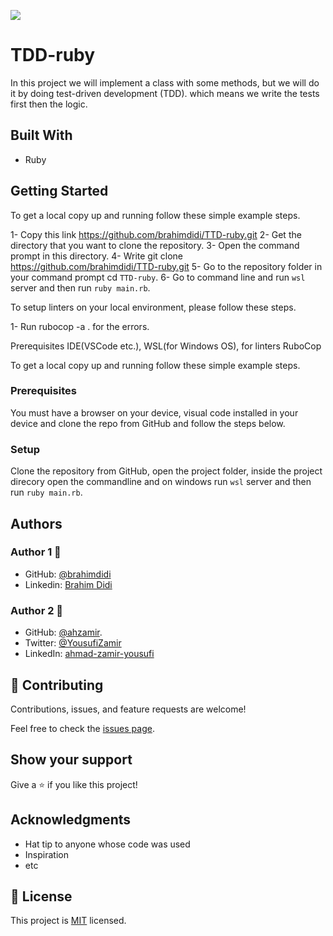 ![](https://img.shields.io/badge/Microverse-blueviolet)

# TDD-ruby
In this project we will implement a class with some methods, but we will do it by doing test-driven development (TDD).
which means we write the tests first then the logic.

## Built With 

- Ruby


## Getting Started

To get a local copy up and running follow these simple example steps.

1- Copy this link https://github.com/brahimdidi/TTD-ruby.git
2- Get the directory that you want to clone the repository.
3- Open the command prompt in this directory.
4- Write git clone https://github.com/brahimdidi/TTD-ruby.git
5- Go to the repository folder in your command prompt cd `TTD-ruby`.
6- Go to command line and run `wsl` server and then run `ruby main.rb`.

To setup linters on your local environment, please follow these steps.

1- Run rubocop -a . for the errors.

Prerequisites
IDE(VSCode etc.), WSL(for Windows OS), for linters RuboCop

To get a local copy up and running follow these simple example steps.

### Prerequisites

You must have a browser on your device, visual code installed in your device and clone the repo from GitHub and follow the steps below.

### Setup

Clone the repository from GitHub, open the project folder, inside the project direcory open the commandline and on windows run `wsl` server and then run `ruby main.rb`.

## Authors


### Author 1 🤵
- GitHub: [@brahimdidi](https://github.com/brahimdidi)
- Linkedin: [Brahim Didi](https://www.linkedin.com/in/brahimdidi/)

### Author 2 🤵
- GitHub: [@ahzamir](https://github.com/ahzamir).
- Twitter: [@YousufiZamir](https://twitter.com/YousufiZamir)
- LinkedIn: [ahmad-zamir-yousufi](https://www.linkedin.com/in/ahzamir/)

## 🤝 Contributing

Contributions, issues, and feature requests are welcome!

Feel free to check the [issues page](../../issues/).

## Show your support

Give a ⭐️ if you like this project!

## Acknowledgments

- Hat tip to anyone whose code was used
- Inspiration
- etc

## 📝 License

This project is [MIT](./MIT.md) licensed.
